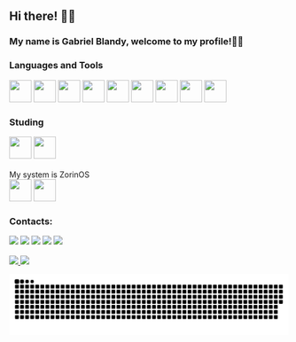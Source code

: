 ## Hi there! 👋😁
### My name is Gabriel Blandy, welcome to my profile!🤜🤛


### Languages and Tools
<div>
<img src="https://cdn.jsdelivr.net/gh/devicons/devicon/icons/git/git-original.svg" width="40" height="40"/>

<img src="https://cdn.jsdelivr.net/gh/devicons/devicon/icons/html5/html5-original.svg" width="40" height="40"/>
          
<img src="https://cdn.jsdelivr.net/gh/devicons/devicon/icons/css3/css3-original.svg" width="40" height="40" />

<img src="https://cdn.jsdelivr.net/gh/devicons/devicon/icons/java/java-original.svg" width="40" height="40"/>
          
<img src="https://cdn.jsdelivr.net/gh/devicons/devicon/icons/spring/spring-original.svg" width="40" height="40"/>
          
<img src="https://cdn.jsdelivr.net/gh/devicons/devicon/icons/mysql/mysql-original-wordmark.svg" width="40" height="40"/>
          
<img src="https://cdn.jsdelivr.net/gh/devicons/devicon/icons/oracle/oracle-original.svg" width="40" height="40"/>
          
<img src="https://cdn.jsdelivr.net/gh/devicons/devicon/icons/php/php-original.svg" width="40" height="40"/>
          
<img src="https://cdn.jsdelivr.net/gh/devicons/devicon/icons/wordpress/wordpress-plain.svg" width="40" height="40"/>
          
</div>

### Studing
<div>
<img src="https://cdn.jsdelivr.net/gh/devicons/devicon/icons/dart/dart-original.svg" width="40" height="40" />
          
<img src="https://cdn.jsdelivr.net/gh/devicons/devicon/icons/flutter/flutter-original.svg" width="40" height="40"/>
          
</div>
<br />
My system is ZorinOS  
<div>
<img src="https://upload.wikimedia.org/wikipedia/commons/7/70/Zorin_OS.svg" width="40" height="40"/>
<img src="https://cdn.jsdelivr.net/gh/devicons/devicon/icons/linux/linux-original.svg" width="40" height="40"/>
</div>

### Contacts:

<div>
<a href = "mailto:contato@gabriel_blandy@hotmail.com"><img src=" 	https://img.shields.io/badge/Microsoft_Outlook-0078D4?style=for-the-badge&logo=microsoft-outlook&logoColor=white" target="_blank"></a>
<a href="https://www.linkedin.com/in/gabriel-blandy-72646b240" target="_blank"><img src="https://img.shields.io/badge/-LinkedIn-%230077B5?style=for-the-badge&logo=linkedin&logoColor=white" target="_blank"></a>
<a href="https://exercism.org/profiles/blandygbc" target="_blank"><img src="https://img.shields.io/badge/Exercism-009CAB?style=for-the-badge&logo=exercism&logoColor=white" target="_blank"></a>
<a href="https://www.codewars.com/users/blandygbc" target="_blank"><img src="https://img.shields.io/badge/Codewars-B1361E?style=for-the-badge&logo=Codewars&logoColor=white" target="_blank"></a>
<a href="https://www.hackerrank.com/blandygbc?hr_r=1" target="_blank"><img src="https://img.shields.io/badge/-Hackerrank-2EC866?style=for-the-badge&logo=HackerRank&logoColor=white" target="_blank"></a>
</div>
<br/>
<div>
<a href="https://github.com/blandygbc">
<img height="180em" src="https://github-readme-stats.vercel.app/api/top-langs/?username=blandygbc&layout=compact&langs_count=7&theme=dracula"/>
<img height="180em" src="https://github-readme-stats.vercel.app/api?username=blandygbc&show_icons=true&theme=dracula&include_all_commits=true&count_private=true"/>
</div>

![GitHub Snake dark](https://github.com/blandygbc/blandygbc/blob/output/github-contribution-grid-snake-dark.svg)
